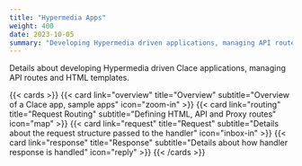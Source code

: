 ```yaml
---
title: "Hypermedia Apps"
weight: 400
date: 2023-10-05
summary: "Developing Hypermedia driven applications, managing API routes and HTML templates"
---
```


Details about developing Hypermedia driven Clace applications, managing API routes and HTML templates.

{{< cards >}}
{{< card link="overview" title="Overview" subtitle="Overview of a Clace app, sample apps" icon="zoom-in" >}}
{{< card link="routing" title="Request Routing" subtitle="Defining HTML, API and Proxy routes" icon="map" >}}
{{< card link="request" title="Request" subtitle="Details about the request structure passed to the handler" icon="inbox-in" >}}
{{< card link="response" title="Response" subtitle="Details about how handler response is handled" icon="reply" >}}
{{< /cards >}}

